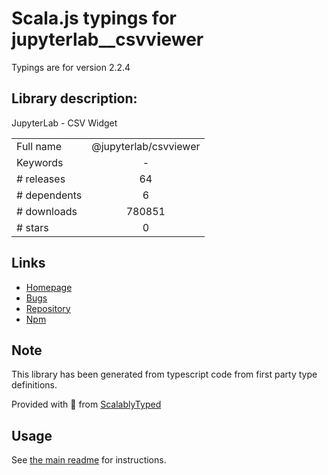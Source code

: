 
# Scala.js typings for jupyterlab__csvviewer

Typings are for version 2.2.4

## Library description:
JupyterLab - CSV Widget

|                    |                 |
| ------------------ | :-------------: |
| Full name          | @jupyterlab/csvviewer |
| Keywords           | - |
| # releases         | 64 |
| # dependents       | 6 |
| # downloads        | 780851 |
| # stars            | 0 |

## Links
- [Homepage](https://github.com/jupyterlab/jupyterlab)
- [Bugs](https://github.com/jupyterlab/jupyterlab/issues)
- [Repository](https://github.com/jupyterlab/jupyterlab)
- [Npm](https://www.npmjs.com/package/%40jupyterlab%2Fcsvviewer)
    


## Note
This library has been generated from typescript code from first party type definitions.

Provided with :purple_heart: from [ScalablyTyped](https://github.com/oyvindberg/ScalablyTyped)

## Usage
See [the main readme](../../readme.md) for instructions.


